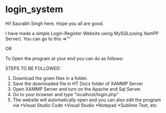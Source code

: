 # login_system

Hi! Saurabh Singh here. Hope you all are good.

I have made a simple Login-Register Website using MySQL(using XamPP Server).
You can go to this =>"" 

OR

To Open the program at your end you can do as follows:

STEPS TO BE FOLLOWED:
1. Download the given files in a folder.
2. Save the downloaded file in HT Docs folder of XAMMP Server 
3. Open XAMMP Server and turn on the Apache and Sql Server.
4. Go to your browser and type "localhost/login.php"
5. The website will automatically open and you can also edit the program via 
    *Visual Studio Code
    *Visual Studio
    *Notepad
    *Sublime Text, etc
